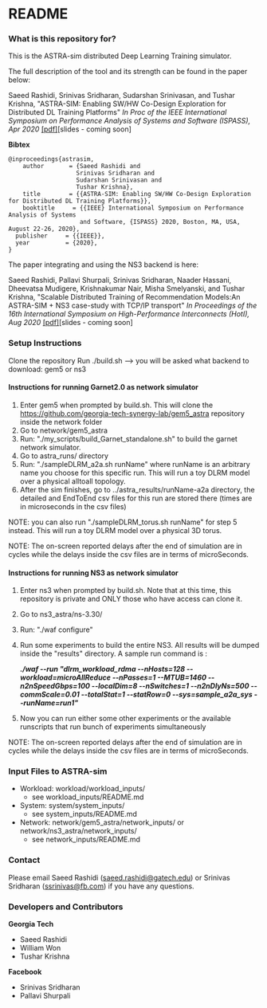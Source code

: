 # README #

### What is this repository for? ###
This is the ASTRA-sim distributed Deep Learning Training simulator. 

The full description of the tool and its strength can be found in the paper below:

Saeed Rashidi, Srinivas Sridharan, Sudarshan Srinivasan, and Tushar Krishna,
"ASTRA-SIM: Enabling SW/HW Co-Design Exploration for Distributed DL Training Platforms"
*In Proc of the IEEE International Symposium on Performance Analysis of Systems and Software (ISPASS), Apr 2020*
[[pdf]](https://synergy.ece.gatech.edu/wp-content/uploads/sites/332/2020/03/astrasim_ispass2020.pdf)[slides - coming soon]

**Bibtex**

    @inproceedings{astrasim,
        author       = {Saeed Rashidi and
                       Srinivas Sridharan and
                       Sudarshan Srinivasan and
                       Tushar Krishna},
        title        = {{ASTRA-SIM: Enabling SW/HW Co-Design Exploration for Distributed DL Training Platforms}},
        booktitle     = {{IEEE} International Symposium on Performance Analysis of Systems 
                        and Software, {ISPASS} 2020, Boston, MA, USA, August 22-26, 2020},
      publisher     = {{IEEE}},
      year          = {2020},
    }


The paper integrating and using the NS3 backend is here:

Saeed Rashidi, Pallavi Shurpali, Srinivas Sridharan, Naader Hassani, Dheevatsa Mudigere, Krishnakumar Nair, Misha Smelyanski, and Tushar Krishna,
"Scalable Distributed Training of Recommendation Models:An ASTRA-SIM + NS3 case-study with TCP/IP transport"
*In Proceedings of the 16th International Symposium on High-Performance Interconnects (HotI), Aug 2020*
[[pdf]](https://synergy.ece.gatech.edu/wp-content/uploads/sites/332/2020/07/astrasim-ns3_hoti2020.pdf)[slides - coming soon]



### Setup Instructions ###

Clone the repository
Run ./build.sh --> you will be asked what backend to download: gem5 or ns3

#### Instructions for running Garnet2.0 as network simulator
1. Enter gem5 when prompted by build.sh. This will clone the https://github.com/georgia-tech-synergy-lab/gem5_astra repository inside the network folder
2. Go to network/gem5_astra
3. Run: "./my_scripts/build_Garnet_standalone.sh" to build the garnet network simulator.
4. Go to astra_runs/ directory
5. Run: "./sampleDLRM_a2a.sh runName" where runName is an arbitrary name you choose for this specific run. This will run a toy DLRM model over a physical alltoall topology.
6. After the sim finishes, go to ../astra_results/runName-a2a directory, the detailed and EndToEnd csv files for this run are stored there (times are in microseconds in the csv files)

NOTE: you can also run "./sampleDLRM_torus.sh runName" for step 5 instead. This will run a toy DLRM model over a physical 3D torus.

NOTE: The on-screen reported delays after the end of simulation are in cycles while the delays inside the csv files are in terms of microSeconds.


#### Instructions for running NS3 as network simulator
1. Enter ns3 when prompted by build.sh. Note that at this time, this repository is private and ONLY those who have access can clone it.
2. Go to ns3_astra/ns-3.30/
3. Run: "./waf configure"
3. Run some experiments to build the entire NS3. All results will be dumped inside the "results" directory. A sample run command is :

    ***./waf --run "dlrm_workload_rdma --nHosts=128 --workload=microAllReduce  --nPasses=1 --MTUB=1460  --n2nSpeedGbps=100 --localDim=8 --nSwitches=1 --n2nDlyNs=500  --commScale=0.01 --totalStat=1 --statRow=0 --sys=sample_a2a_sys  --runName=run1"***

5. Now you can run either some other experiments or the available runscripts that run bunch of experiments simultaneously

NOTE: The on-screen reported delays after the end of simulation are in cycles while the delays inside the csv files are in terms of microSeconds.


### Input Files to ASTRA-sim ###

* Workload: workload/workload_inputs/
   * see workload_inputs/README.md
* System: system/system_inputs/
   * see system_inputs/README.md
* Network: network/gem5_astra/network_inputs/ or network/ns3_astra/network_inputs/
   * see network_inputs/README.md

### Contact ###
Please email Saeed Rashidi (saeed.rashidi@gatech.edu) or Srinivas Sridharan (ssrinivas@fb.com) if you have any questions.

### Developers and Contributors ###
**Georgia Tech**
* Saeed Rashidi
* William Won
* Tushar Krishna

**Facebook**
* Srinivas Sridharan
* Pallavi Shurpali
